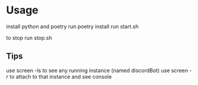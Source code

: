 # Usage
install python and poetry
run poetry install
run start.sh

to stop run stop.sh

## Tips
use screen -ls to see any running instance (named discordBot)
use screen -r <name> to attach to that instance and see console